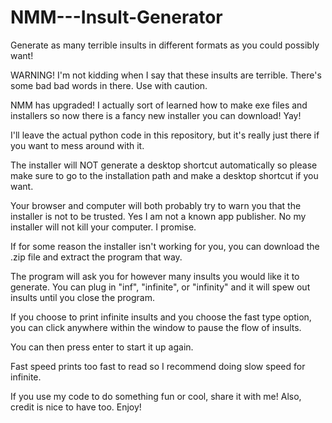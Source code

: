 # NMM---Insult-Generator
Generate as many terrible insults in different formats as you could possibly want!

WARNING! I'm not kidding when I say that these insults are terrible. There's some bad bad words in there. Use with caution.

NMM has upgraded! I actually sort of learned how to make exe files and installers so now there is a fancy new installer you can download! Yay!

I'll leave the actual python code in this repository, but it's really just there if you want to mess around with it.

The installer will NOT generate a desktop shortcut automatically so please make sure to go to the installation path and make a desktop shortcut if you want.

Your browser and computer will both probably try to warn you that the installer is not to be trusted. Yes I am not a known app publisher. No my installer will not kill your computer. I promise.

If for some reason the installer isn't working for you, you can download the .zip file and extract the program that way.

The program will ask you for however many insults you would like it to generate. You can plug in "inf", "infinite", or "infinity" and it will spew out insults until you close the program. 

If you choose to print infinite insults and you choose the fast type option, you can click anywhere within the window to pause the flow of insults. 

You can then press enter to start it up again. 

Fast speed prints too fast to read so I recommend doing slow speed for infinite.

If you use my code to do something fun or cool, share it with me! Also, credit is nice to have too.
Enjoy!
